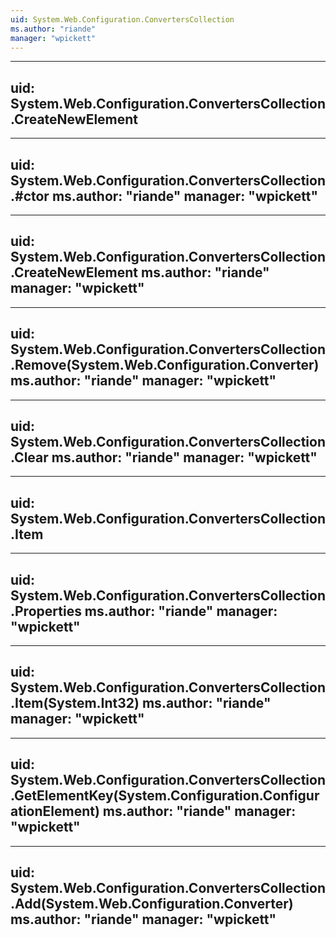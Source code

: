 ```yaml
---
uid: System.Web.Configuration.ConvertersCollection
ms.author: "riande"
manager: "wpickett"
---
```


---
uid: System.Web.Configuration.ConvertersCollection.CreateNewElement
---

---
uid: System.Web.Configuration.ConvertersCollection.#ctor
ms.author: "riande"
manager: "wpickett"
---

---
uid: System.Web.Configuration.ConvertersCollection.CreateNewElement
ms.author: "riande"
manager: "wpickett"
---

---
uid: System.Web.Configuration.ConvertersCollection.Remove(System.Web.Configuration.Converter)
ms.author: "riande"
manager: "wpickett"
---

---
uid: System.Web.Configuration.ConvertersCollection.Clear
ms.author: "riande"
manager: "wpickett"
---

---
uid: System.Web.Configuration.ConvertersCollection.Item
---

---
uid: System.Web.Configuration.ConvertersCollection.Properties
ms.author: "riande"
manager: "wpickett"
---

---
uid: System.Web.Configuration.ConvertersCollection.Item(System.Int32)
ms.author: "riande"
manager: "wpickett"
---

---
uid: System.Web.Configuration.ConvertersCollection.GetElementKey(System.Configuration.ConfigurationElement)
ms.author: "riande"
manager: "wpickett"
---

---
uid: System.Web.Configuration.ConvertersCollection.Add(System.Web.Configuration.Converter)
ms.author: "riande"
manager: "wpickett"
---
